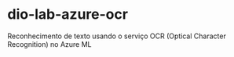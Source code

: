 # dio-lab-azure-ocr
Reconhecimento de texto usando o serviço OCR (Optical Character Recognition) no Azure ML
